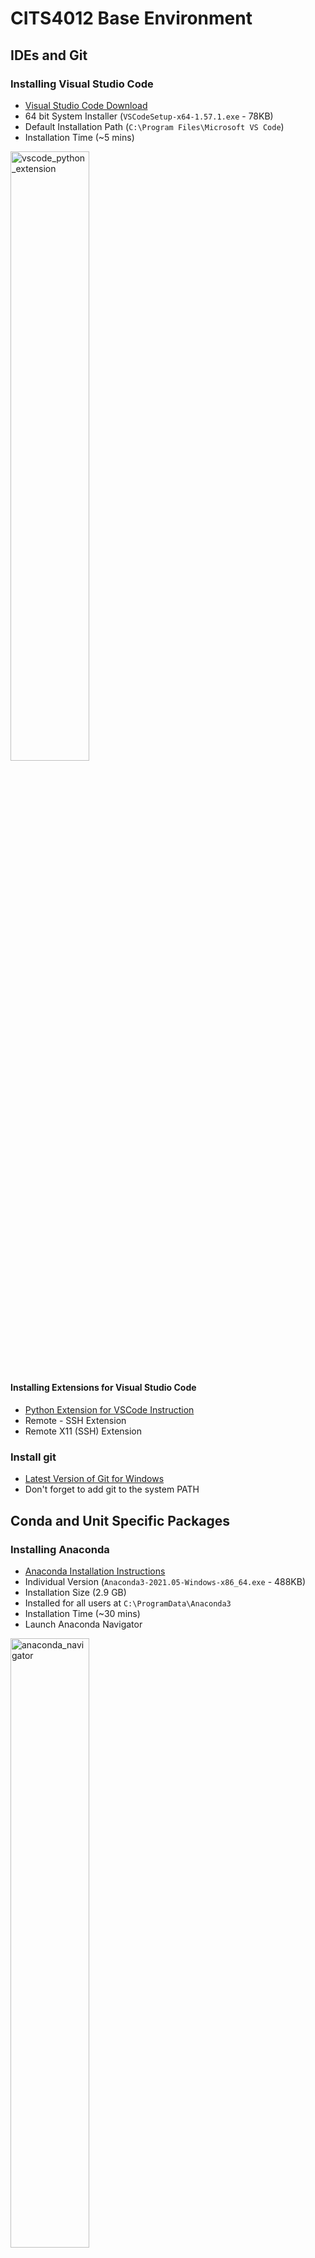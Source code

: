 CITS4012 Base Environment
============================
## IDEs and Git

### Installing Visual Studio Code

* [Visual Studio Code Download](https://code.visualstudio.com/download)
* 64 bit System Installer (`VSCodeSetup-x64-1.57.1.exe` - 78KB)
* Default Installation Path (`C:\Program Files\Microsoft VS Code`)
* Installation Time (~5 mins)

<img width="50%" alt="vscode_python_extension" src="https://user-images.githubusercontent.com/1005582/122739187-53191b80-d2b5-11eb-892c-6bb43e0ea1dc.png">

#### Installing Extensions for Visual Studio Code
* [Python Extension for VSCode Instruction](https://code.visualstudio.com/docs/python/python-tutorial#_install-visual-studio-code-and-the-python-extension)
* Remote - SSH Extension
* Remote X11 (SSH) Extension

### Install git
* [Latest Version of Git for Windows](https://git-scm.com/download/win)
* Don't forget to add git to the system PATH

## Conda and Unit Specific Packages

### Installing Anaconda
* [Anaconda Installation Instructions](https://docs.anaconda.com/anaconda/install/windows/)
* Individual Version (`Anaconda3-2021.05-Windows-x86_64.exe` - 488KB)
* Installation Size (2.9 GB)
* Installed for all users at `C:\ProgramData\Anaconda3`
* Installation Time (~30 mins)
* Launch Anaconda Navigator

<img width="50%" alt="anaconda_navigator" src="https://user-images.githubusercontent.com/1005582/122739014-1f3df600-d2b5-11eb-95db-4cf21f80c1d5.png">

You can start a CMD or POWERSHELL console using the navigator, or following the steps 1 and 2 in the screenshot below to start a CMD or POWERSHELL. If you are intalling packages, you can right click the arrow to bring up a pop-up menu, `run as adminstrator` (Step 3a) or `pin on taskbar` (Step 3b) for future convenience.

<img width="50%" alt="conda_powershell" src="https://user-images.githubusercontent.com/1005582/123036101-110be900-d41f-11eb-8162-ffa8f300c694.png">

### Install from an environment YAML file
If we install from this YAML file, then we can ignore all the following steps after this section.

First download the installation file here: [cits4012.yml](https://github.com/weiliu2k/CITS4012/blob/master/basics/cits4012.yml)

```
conda env create -p c:\envs\cits4012 --file cits4012.yml
```



If this is successful, you can ignore the rest of the steps below. 

### Install packages step by step from scratch

#### Create Anaconda Environment
Need admin access to write to C drive (Run Conda Powershell as Administrator - right click on the icon)
```
conda create -p c:\envs\cits4012 python=3.8
conda activate c:\envs\cits4012
```

#### Use the virtual environment in VSCode
* [Instructions on how to use environment in VSCode](https://code.visualstudio.com/docs/python/environments#_conda-environments) 
* Test to see if the CITS4012_base environment is available from VSCode

#### Install Spacy
1. Go back to Conda CMD.exe, check to see if you have `pip` installed using 
```
conda list
pip install -U spacy
python -m spacy download en_core_web_sm
```
 
2. Find the Spacy version (we want v3+): 

```
# Windows CMD
C:\> conda list | findstr "spacy"`

# Windows PowerShell
C:\> conda list | Select-String "spacy"

# Linux
$ conda list | grep "spacy"
```
#### Install PyTorch

##### Check for Cuda compatible Graphics Card on Windows
1. Click Start.
2. On the Start menu, click Run.
3. In the Open box, type "dxdiag" (without the quotation marks), and then click OK.
4. The DirectX Diagnostic Tool opens. ...
5. On the Display tab, information about your graphics card is shown in the Device section.

My laptop has NVIDIA GeForce MX130.

##### Install Pytorch 
[Pytorch Website](https://pytorch.org)  

* with GPU 

```
conda install pytorch torchvision torchaudio torchtext cudatoolkit=11.1 -c pytorch -c conda-forge
```

* CPU only 

```
conda install pytorch torchvision torchaudio torchtext cpuonly -c pytorch -c conda-forge
```

##### Install Tensorboard
```
conda install -c conda-forge tensorboard
```

##### Install GraphViz on Windows
[2.47.3 EXE installer for Windows 10 (64-bit)](https://gitlab.com/api/v4/projects/4207231/packages/generic/graphviz-releases/2.47.3/stable_windows_10_cmake_Release_x64_graphviz-install-2.47.3-win64.exe)

Download the exe file and install, make sure it is added to the system PATH (Windows - Edit the Windows Environment Variables.

<img width="50%" alt="GraphVizInstall" src="https://user-images.githubusercontent.com/1005582/122881303-9767f280-d36d-11eb-8188-0163c59eab01.png">

##### Install torchviz
```
pip install torchviz
```

#### Install NLTK
```
pip install nltk
```

and then download the data and models 

```
python -m nltk.downloader -d c:\envs\cits4012\nltk_data all
```

##### Install truecase 
install this after NLTK installation pls.

```
pip install truecase
```

#### Install Jupyterlab
```
conda install -c conda-forge jupyterlab
```

#### Install Scikit-learn
```
pip install -U scikit-learn
```

Verify if it works:

```
python -c "import sklearn; sklearn.show_versions()"
```

#### Install Matplotlib
```
pip install matplotlib
```

#### Finally Export Environment into an YAML file
```
conda env export -p c:\envs\cits4012 --no-builds -f cits4012.yml
```